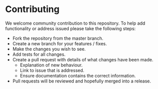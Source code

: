 # Contributing

We welcome community contribution to this repository. To help add
functionality or address issued please take the following steps:

- Fork the repository from the master branch.
- Create a new branch for your features / fixes.
- Make the changes you wish to see.
- Add tests for all changes.
- Create a pull request with details of what changes have been made.
  - Explanation of new behaviour. 
  - Link to issue that is addressed. 
  - Ensure documentation contains the correct information.
- Pull requests will be reviewed and hopefully merged into a release.
